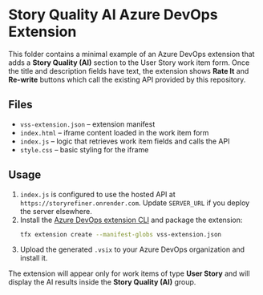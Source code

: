 # Story Quality AI Azure DevOps Extension

This folder contains a minimal example of an Azure DevOps extension that adds a **Story Quality (AI)** section to the User Story work item form. Once the title and description fields have text, the extension shows **Rate It** and **Re-write** buttons which call the existing API provided by this repository.

## Files

- `vss-extension.json` – extension manifest
- `index.html` – iframe content loaded in the work item form
- `index.js` – logic that retrieves work item fields and calls the API
- `style.css` – basic styling for the iframe

## Usage

1. `index.js` is configured to use the hosted API at `https://storyrefiner.onrender.com`.
   Update `SERVER_URL` if you deploy the server elsewhere.
2. Install the [Azure DevOps extension CLI](https://learn.microsoft.com/azure/devops/extend/develop/command-line?view=azure-devops) and package the extension:
   ```bash
   tfx extension create --manifest-globs vss-extension.json
   ```
3. Upload the generated `.vsix` to your Azure DevOps organization and install it.

The extension will appear only for work items of type **User Story** and will display the AI results inside the **Story Quality (AI)** group.
